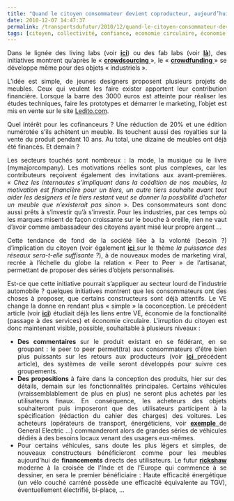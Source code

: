 ```yaml
---
title: "Quand le citoyen consommateur devient coproducteur, aujourd’hui des disques, des meubles, et demain ?"
date: 2010-12-07 14:47:37
permalink: /transportsdufutur/2010/12/quand-le-citoyen-consommateur-devient-coproducteur-aujourdhui-des-disques-des-meubles-et-demain.html
tags: [citoyen, collectivité, confiance, economie circulaire, économie fonctionnalité, Efficacité énergétique, innovation, internet]
---
```


<p style="text-align: justify">Dans le lignée des living labs (voir <strong><a href="https://gabrielplassat.github.io/transportsdufutur/2010/04/du-serious-game-a-la-ville-laboratoire-puis-a-la-ville-living-lab.html" target="_blank">ici</a></strong>) ou des fab labs (voir <strong><a href="http://fr.wikipedia.org/wiki/Fab_lab" target="_blank">là</a></strong>), des initiatives montrent qu’après le « <strong><a href="http://fr.wikipedia.org/wiki/Crowdsourcing" target="_blank">crowdsourcing </a></strong>», le « <strong><a href="http://en.wikipedia.org/wiki/Crowd_funding" target="_blank">crowdfunding </a></strong>» se développe même pour des objets « industriels ».</p> <p style="text-align: justify">L’idée est simple, de jeunes designers proposent plusieurs projets de meubles. Ceux qui veulent les faire exister apportent leur contribution financière. Lorsque la barre des 3000 euros est atteinte pour réaliser les études techniques, faire les prototypes et démarrer le marketing, l’objet est mis en vente sur le site <a href="http://www.ledito.com" target="_blank">Ledito.com</a>.</p> <p style="text-align: justify">Quel intérêt pour les cofinanceurs ? Une réduction de 20% et une édition numérotée s’ils achètent un meuble. Ils touchent aussi des royalties sur la vente du produit pendant 10 ans. Au total, une dizaine de meubles ont déjà été financés. Et demain ? </p>  <!--more-->   <p style="text-align: justify">Les secteurs touchés sont nombreux : la mode, la musique ou le livre (mymajorcompany). Les motivations réelles sont plus complexes, car les contributeurs reçoivent également des invitations aux avant-premières. « <em>Chez les internautes s’impliquant dans la coédition de nos meubles, la motivation est financière pour un tiers, un autre tiers souhaite avant tout aider les designers et le tiers restant veut se donner la possibilité d’acheter un meuble que n’existerait pas sinon</em> ». Des consommateurs sont donc aussi prêts à s’investir qu’à s’investir. Pour les industries, par ces temps où les marques misent de façon croissante sur le bouche à oreille, rien ne vaut d’avoir comme ambassadeur des citoyens ayant misé leur propre argent …</p> <p style="text-align: justify">Cette tendance de fond de la société liée à la volonté (besoin ?) d’implication du citoyen (voir également <strong><a href="https://gabrielplassat.github.io/transportsdufutur/2010/01/la-puissance-des-reseaux-seratelle-suffisante.html" target="_blank">ici </a></strong>sur le thème <em>la puissance des réseaux sera-t-elle suffisante ?</em>), à de nouveaux modes de marketing viral, recrée à l’échelle du globe la relation « Peer to Peer » de l’artisanat, permettant de proposer des séries d’objets personnalisés.</p> <p style="text-align: justify">Est-ce que cette initiative pourrait s’appliquer au secteur lourd de l’industrie automobile ? quelques initiatives montrent que les consommateurs ont des choses à proposer, que certains constructeurs sont déjà attentifs. Le VE change la donne en rendant plus « simple » la coconception. Le précédent article (voir <strong><a href="https://gabrielplassat.github.io/transportsdufutur/2010/06/le-vehicule-electrique-le-service-et-leconomie-circulaire.html" target="_blank">ici</a></strong>) étudiait déjà les liens entre VE, économie de la fonctionalité (passage à des services) et économie circulaire. L'irruption du citoyen est donc maintenant visible, possible, souhaitable à plusieurs niveaux :</p> <ul> <li> <div style="text-align: justify"><strong>Des commentaires </strong>sur le produit existant en se fédérant, en se groupant : le peer to peer permet(tra) aux consommateurs d'être bien plus puissants sur les retours aux producteurs (voir <strong><a href="https://gabrielplassat.github.io/transportsdufutur/2010/04/la-puissance-sous-estimee-du-consommateur.html" target="_blank">ici </a></strong>précédent article), des systèmes de veille seront développés pour suivre ces groupements.</div> </li> <li> <div style="text-align: justify"><strong>Des propositions </strong>à faire dans la conception des produits, hier sur des détails, demain sur les fonctionnalités principales. Certains véhicules (vraissemblablement de plus en plus) ne seront plus achetés par les utilisateurs finaux. En conséquence, les acheteurs des objets souhaiteront puis imposeront que des utilisateurs participent à la spécification (rédaction du cahier des charges) des voitures. Les acheteurs (opérateurs de transport, énergéticiens, voir <strong><a href="https://gabrielplassat.github.io/transportsdufutur/2010/11/general-electric-se-prepare-a-devenir-le-leader-mondial-en-matiere-de-mobilite-electrique.html" target="_blank">exemple </a></strong>de General Electric ...) commanderont alors de grandes séries de véhicules dédiés à des besoins locaux venant des usagers eux-mêmes.</div> </li> <li> <div style="text-align: justify">Pour certains véhicules, sans doute les plus légers et simples, de nouveaux constructeurs bénéficieront comme pour les meubles aujourd'hui de <strong>financements </strong>directs des utilisateurs. Le futur <strong><a href="https://gabrielplassat.github.io/transportsdufutur/2010/03/sudnord-le-croisement.html " target="_blank">rickshaw </a></strong>moderne à la croisée de l'Inde et de l'Europe qui commence à se dessiner, en sera le premier bénéficiaire : Haute efficacité énergétique (un vélo couché carréné possède une efficacité équivalente au TGV), éventuellement électrifié, bi-place, ...</div> </li> </ul>
